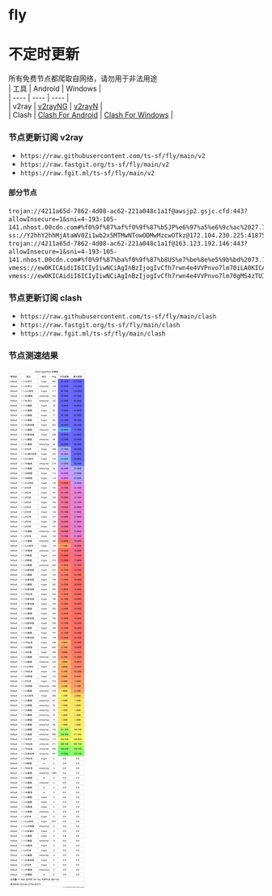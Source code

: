 # fly
# 不定时更新
所有免费节点都爬取自网络，请勿用于非法用途  
|  工具  | Android  | Windows  |  
|  ----  | ----   | ----  |  
| v2ray  | [v2rayNG](https://github.com/2dust/v2rayNG/releases) | [v2rayN](https://github.com/2dust/v2rayN/releases) |  
| Clash  | [Clash For Android](https://github.com/Kr328/ClashForAndroid/releases) | [Clash For Windows](https://github.com/Fndroid/clash_for_windows_pkg/releases) | 
  
### 节点更新订阅  v2ray
- `https://raw.githubusercontent.com/ts-sf/fly/main/v2`  
- `https://raw.fastgit.org/ts-sf/fly/main/v2`  
- `https://raw.fgit.ml/ts-sf/fly/main/v2`  
#### 部分节点  
``` 
trojan://4211a65d-7862-4d08-ac62-221a048c1a1f@awsjp2.gsjc.cfd:443?allowInsecure=1&sni=4-193-105-141.nhost.00cdn.com#%f0%9f%87%af%f0%9f%87%b5JP%e6%97%a5%e6%9c%ac%2027.7MB/s
ss://Y2hhY2hhMjAtaWV0Zi1wb2x5MTMwNTowODMwMzcwOTkz@172.104.230.225:41875#%f0%9f%87%a9%f0%9f%87%aaDE%e5%be%b7%e5%9b%bd
trojan://4211a65d-7862-4d08-ac62-221a048c1a1f@163.123.192.146:443?allowInsecure=1&sni=4-193-105-141.nhost.00cdn.com#%f0%9f%87%ba%f0%9f%87%b8US%e7%be%8e%e5%9b%bd%2073.1MB/s
vmess://ew0KICAidiI6ICIyIiwNCiAgInBzIjogIvCfh7rwn4e4VVPnvo7lm70iLA0KICAiYWRkIjogIjEzNy4xNzUuMTguNjYiLA0KICAicG9ydCI6ICI0NDMiLA0KICAiaWQiOiAiNDE4MDQ4YWYtYTI5My00Yjk5LTliMGMtOThjYTM1ODBkZDI0IiwNCiAgImFpZCI6ICI2NCIsDQogICJzY3kiOiAiYXV0byIsDQogICJuZXQiOiAid3MiLA0KICAidHlwZSI6ICJub25lIiwNCiAgImhvc3QiOiAid3d3LjY2MjczMjY0Lnh5eiIsDQogICJwYXRoIjogIi9wYXRoLzE2ODcyNTEwNDA0NTciLA0KICAidGxzIjogInRscyIsDQogICJzbmkiOiAid3d3LjY2MjczMjY0Lnh5eiINCn0=
vmess://ew0KICAidiI6ICIyIiwNCiAgInBzIjogIvCfh7rwn4e4VVPnvo7lm70gMS4zTUIiLA0KICAiYWRkIjogIjE5OC4yLjIwMy4xNTUiLA0KICAicG9ydCI6ICI1MDAwMiIsDQogICJpZCI6ICI0MTgwNDhhZi1hMjkzLTRiOTktOWIwYy05OGNhMzU4MGRkMjQiLA0KICAiYWlkIjogIjY0IiwNCiAgInNjeSI6ICJhdXRvIiwNCiAgIm5ldCI6ICJ0Y3AiLA0KICAidHlwZSI6ICJub25lIiwNCiAgImhvc3QiOiAiIiwNCiAgInBhdGgiOiAiIiwNCiAgInRscyI6ICIiLA0KICAic25pIjogIiINCn0=/s
```
### 节点更新订阅  clash
- `https://raw.githubusercontent.com/ts-sf/fly/main/clash`  
- `https://raw.fastgit.org/ts-sf/fly/main/clash`  
- `https://raw.fgit.ml/ts-sf/fly/main/clash`  

### 节点测速结果
![image](traffic.png)
